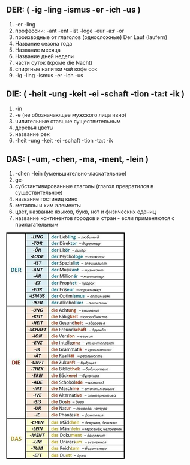 ## DER: ( -ig -ling -ismus -er -ich -us )
1. -er -ling
2. профессии: -ant -ent -ist -loge -eur -a:r -or
3. производные от глаголов (односложные) Der Lauf (laufern)
4. Название сезона года
5. Название месяца
6. Название дней недели
7. части суток (кроме die Nacht)
8. спиртные напитки чай кофе сок
9. -ig -ling -ismus -er -ich -us

## DIE: ( -heit -ung -keit -ei -schaft -tion -ta:t -ik )
1. -in
2. -e (не обозначающее мужского лица явно)
3. чилительные ставшие существительным
4. деревья цветы 
5. название рек
6. -heit -ung -keit -ei -schaft -tion -ta:t -ik

## DAS: ( -um, -chen, -ma, -ment, -lein )
1. -chen -lein (уменьшительно-ласкательное)
2. ge-
3. субстантивированные глаголы (глагол превратился в существительное)
4. название гостиниц кино 
5. металлы и хим элементы
6. цвет, название языков, букв, нот и физических едениц
7. название континентов городов и стран - если применяются с прилагательным

![суфиксы по родам](./images/Substantiv/rod-deutsch.jpg)